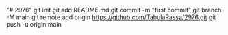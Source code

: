 "# 2976"  git init git add README.md git commit -m "first commit" git branch -M main git remote add origin https://github.com/TabulaRassa/2976.git git push -u origin main
